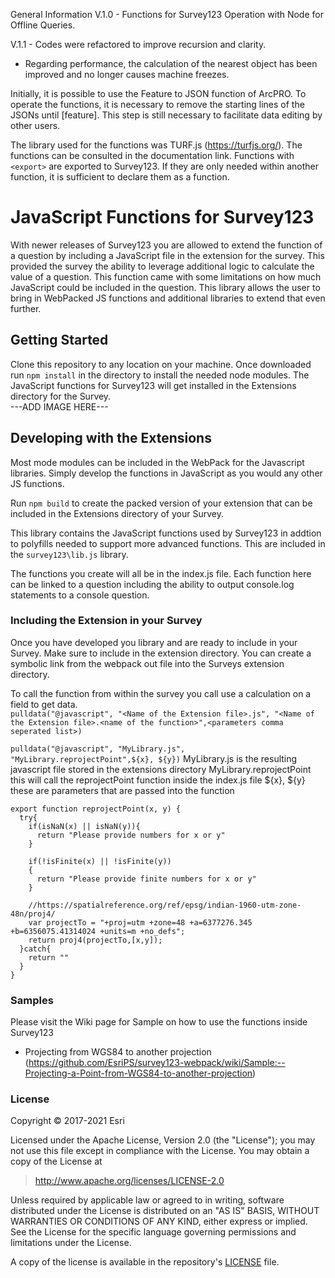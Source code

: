 General Information
V.1.0 - Functions for Survey123 Operation with Node for Offline Queries.

V.1.1 - Codes were refactored to improve recursion and clarity.
- Regarding performance, the calculation of the nearest object has been improved and no longer causes machine freezes.

Initially, it is possible to use the Feature to JSON function of ArcPRO.
To operate the functions, it is necessary to remove the starting lines of the JSONs until [feature]. This step is still necessary to facilitate data editing by other users.

The library used for the functions was TURF.js (https://turfjs.org/). The functions can be consulted in the documentation link.
Functions with `<export>` are exported to Survey123. If they are only needed within another function, it is sufficient to declare them as a function.

# JavaScript Functions for Survey123
With newer releases of Survey123 you are allowed to extend the function of a question by including a JavaScript file in the extension for the survey.  This provided the survey the ability to leverage additional logic to calculate the value of a question.  This function came with some limitations on how much JavaScript could be included in the question.  This library allows the user to bring in WebPacked JS functions and additional libraries to extend that even further.

## Getting Started
Clone this repository to any location on your machine.  Once downloaded run `npm install` in the directory to install the needed node modules.   The JavaScript functions for Survey123 will get installed in the Extensions directory for the Survey.  
---ADD IMAGE HERE---

## Developing with the Extensions
Most mode modules can be included in the WebPack for the Javascript libraries.  Simply develop the functions in JavaScript as you would any other JS functions.  

Run `npm build` to create the packed version of your extension that can be included in the Extensions directory of your Survey.

This library contains the JavaScript functions used by Survey123 in addtion to polyfills needed to support more advanced functions.  This are included in the `survey123\lib.js` library.

The functions you create will all be in the index.js file.  Each function here can be linked to a question including the ability to output console.log statements to a console question.


### Including the Extension in your Survey
Once you have developed you library and are ready to include in your Survey.  Make sure to include in the extension directory.  You can create a symbolic link from the webpack out file into the Surveys extension directory.  

To call the function from within the survey you call use a calculation on a field to get data.  
`pulldata("@javascript", "<Name of the Extension file>.js", "<Name of the Extension file>.<name of the function>",<parameters comma seperated list>)`

`pulldata("@javascript", "MyLibrary.js", "MyLibrary.reprojectPoint",${x}, ${y})`
MyLibrary.js is the resulting javascript file stored in the extensions directory
MyLibrary.reprojectPoint this will call the reprojectPoint function inside the index.js file
${x}, ${y} these are parameters that are passed into the function

```
export function reprojectPoint(x, y) {
  try{
    if(isNaN(x) || isNaN(y)){
      return "Please provide numbers for x or y"
    }

    if(!isFinite(x) || !isFinite(y))
    {
      return "Please provide finite numbers for x or y"
    }

    //https://spatialreference.org/ref/epsg/indian-1960-utm-zone-48n/proj4/
    var projectTo = "+proj=utm +zone=48 +a=6377276.345 +b=6356075.41314024 +units=m +no_defs";
    return proj4(projectTo,[x,y]);
  }catch{
    return ""
  }
}
```

### Samples
Please visit the Wiki page for Sample on how to use the functions inside Survey123
- Projecting from WGS84 to another projection (https://github.com/EsriPS/survey123-webpack/wiki/Sample:--Projecting-a-Point-from-WGS84-to-another-projection)

### License

Copyright &copy; 2017-2021 Esri

Licensed under the Apache License, Version 2.0 (the "License");
you may not use this file except in compliance with the License.
You may obtain a copy of the License at

> http://www.apache.org/licenses/LICENSE-2.0

Unless required by applicable law or agreed to in writing, software
distributed under the License is distributed on an "AS IS" BASIS,
WITHOUT WARRANTIES OR CONDITIONS OF ANY KIND, either express or implied.
See the License for the specific language governing permissions and
limitations under the License.

A copy of the license is available in the repository's [LICENSE](./LICENSE) file.
